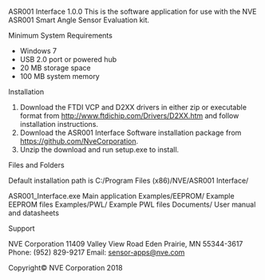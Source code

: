 ASR001 Interface 1.0.0
This is the software application for use with the NVE ASR001 Smart Angle Sensor Evaluation kit.

Minimum System Requirements
-	Windows 7 
-	USB 2.0 port or powered hub
-	20 MB storage space
-	100 MB system memory	

Installation
1.	Download the FTDI VCP and D2XX drivers in either zip or executable format from http://www.ftdichip.com/Drivers/D2XX.htm and follow installation instructions.
2.	Download the ASR001 Interface Software installation package from https://github.com/NveCorporation.
3.	Unzip the download and run setup.exe to install.  

Files and Folders

Default installation path is C:/Program Files (x86)/NVE/ASR001 Interface/

ASR001_Interface.exe 	 Main application
Examples/EEPROM/ 	 Example EEPROM files
Examples/PWL/ 	 Example PWL files
Documents/		 User manual and datasheets

Support

NVE Corporation
11409 Valley View Road
Eden Prairie, MN 55344-3617
Phone: (952) 829-9217
Email:   sensor-apps@nve.com

Copyright© NVE Corporation 2018
